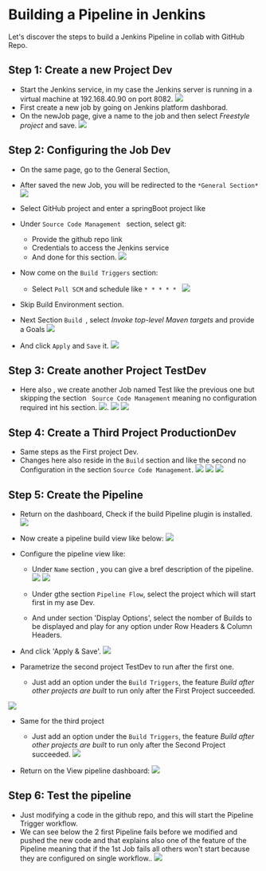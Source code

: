 # Building a Pipeline in Jenkins
Let's discover the steps to build a Jenkins Pipeline in collab with GitHub Repo.

## Step 1: Create a new Project Dev

- Start the Jenkins service, in my case the Jenkins server is running in a virtual machine at 192.168.40.90 on port 8082.
![](https://github.com/Tcarters/jenkinsEssentialForDev/blob/master/Screenshots/pipline/b1-dash.png)
- First create a new job by going on Jenkins platform dashborad.
- On the newJob page, give a name to the job and then select *Freestyle project* and save.
![](https://github.com/Tcarters/jenkinsEssentialForDev/blob/master/Screenshots/pipline/b1-job.png)


## Step 2:  Configuring the Job Dev 

- On the same page, go to the General Section,

- After saved the new Job, you will be redirected to the  `*General Section*` 
![](https://github.com/Tcarters/jenkinsEssentialForDev/blob/master/Screenshots/pipline/b2-gen.png)

- Select GitHub project and enter a springBoot project like [](https://github.com/Tcarters/HelloSpringJenkins)

- Under `Source Code Management ` section, select git:
  * Provide the github repo link
  * Credentials to access the Jenkins service
  * And done for this section.
  ![](https://github.com/Tcarters/jenkinsEssentialForDev/blob/master/Screenshots/pipline/b3-scm.png)

- Now come on the `Build Triggers` section:
  * Select ``Poll SCM`` and schedule like ` * * * * *  `
  ![](pic4)

- Skip Build Environment section.

- Next Section `Build `, select *Invoke top-level Maven targets* and provide a Goals
![](https://github.com/Tcarters/jenkinsEssentialForDev/blob/master/Screenshots/pipline/b4.png)

- And click `Apply` and `Save` it.
![](https://github.com/Tcarters/jenkinsEssentialForDev/blob/master/Screenshots/pipline/b5.png)

## Step 3: Create another Project TestDev 

- Here also , we create another Job named Test like the previous one but skipping the section ` Source Code Management` meaning no configuration required int his section.
![](https://github.com/Tcarters/jenkinsEssentialForDev/blob/master/Screenshots/pipline/b3.1.png).
![](https://github.com/Tcarters/jenkinsEssentialForDev/blob/master/Screenshots/pipline/b3.2.png)
![](https://github.com/Tcarters/jenkinsEssentialForDev/blob/master/Screenshots/pipline/b3.3.png)

## Step 4: Create a Third Project ProductionDev

- Same steps as the First project Dev.
- Changes here also reside in the `Build` section and like the second no Configuration in the section `Source Code Management`.
![](https://github.com/Tcarters/jenkinsEssentialForDev/blob/master/Screenshots/pipline/b4.1.png)
![](https://github.com/Tcarters/jenkinsEssentialForDev/blob/master/Screenshots/pipline/b4.2.png)
![](https://github.com/Tcarters/jenkinsEssentialForDev/blob/master/Screenshots/pipline/b4-3.png)

## Step 5: Create the Pipeline

- Return on the dashboard, Check if the build Pipeline plugin is installed.
![](https://github.com/Tcarters/jenkinsEssentialForDev/blob/master/Screenshots/pipline/b5-1-plugin.png)

- Now create a pipeline build view like below:
![](https://github.com/Tcarters/jenkinsEssentialForDev/blob/master/Screenshots/pipline/b5-2pipeline.png)

- Configure the pipeline view like:
  * Under `Name` section , you can give a bref description of the pipeline.
  ![](https://github.com/Tcarters/jenkinsEssentialForDev/blob/master/Screenshots/pipline/b5-3conf.png)
  ![](https://github.com/Tcarters/jenkinsEssentialForDev/blob/master/Screenshots/pipline/b5-4conf.png)

  * Under gthe section `Pipeline Flow`, select the project which will start first in my ase Dev.
  * And under section 'Display Options', select the nomber of Builds to be displayed and play for any option under Row Headers & Column Headers.
- And click 'Apply & Save'.
![](https://github.com/Tcarters/jenkinsEssentialForDev/blob/master/Screenshots/pipline/b5-5conf.png)

- Parametrize the second project TestDev to run after the first one.
  * Just add an option under  the `Build Triggers`, the feature *Build after other projects are built* to run only after the First Project succeeded.
  
![](https://github.com/Tcarters/jenkinsEssentialForDev/blob/master/Screenshots/pipline/b5-6conf.png)

- Same for the third project
  * Just add an option under  the `Build Triggers`, the feature *Build after other projects are built* to run only after the Second Project succeeded.
![](https://github.com/Tcarters/jenkinsEssentialForDev/blob/master/Screenshots/pipline/b5-7conf.png)

- Return on the View pipeline dashboard:
![](https://github.com/Tcarters/jenkinsEssentialForDev/blob/master/Screenshots/pipline/b5-8pipeline.png)

## Step 6: Test the pipeline
- Just modifying a code in the github repo, and this will start the Pipeline Trigger workflow.
- We can see below the 2 first Pipeline fails before we modified and pushed the new code and that explains also one of the feature of the Pipeline meaning that if the 1st Job fails all others won't start because they are configured on single workflow..
![](https://github.com/Tcarters/jenkinsEssentialForDev/blob/master/Screenshots/pipline/b-resPip.png)